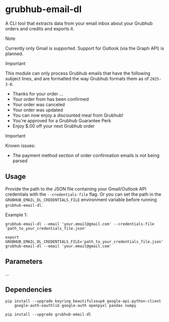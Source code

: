 # grubhub-email-dl
A CLI tool that extracts data from your email inbox about your Grubhub orders and credits and exports it.

> [!NOTE]
> Currently only Gmail is supported. Support for Outlook (via the Graph API) is planned.

> [!IMPORTANT]
> This module can only process Grubhub emails that have the following subject lines, and are formatted the way Grubhub formats them as of ``2025-3-8``.
>   - Thanks for your <Restaurant> order ...
>   - Your order from <Restaurant> has been confirmed
>   - Your order was canceled
>   - Your order was updated
>   - You can now enjoy a discounted meal from Grubhub!
>   - You're approved for a Grubhub Guarantee Perk
>   - Enjoy $<N>.00 off your next Grubhub order

> [!IMPORTANT]
> Known issues:
> - The payment method section of order confirmation emails is not being parsed

## Usage
Provide the path to the JSON file containing your Gmail/Outlook API credentials with the `--credentials-file` flag. Or you can set the path in the `GRUBHUB_EMAIL_DL_CREDENTIALS_FILE` environment variable before running `grubhub-email-dl`.

Example 1:
```console
grubhub-email-dl --email 'your.email@gmail.com' --credentials-file 'path_to_your_credentials_file.json'
```
```console
export GRUBHUB_EMAIL_DL_CREDENTIALS_FILE='path_to_your_credentials_file.json' grubhub-email-dl --email 'your.email@gmail.com'
```

## Parameters
...

## Dependencies
```console
pip install --upgrade keyring beautifulsoup4 google-api-python-client
    google-auth-oauthlib google-auth openpyxl pandas numpy
```
```
pip install --upgrade grubhub-email-dl
```
